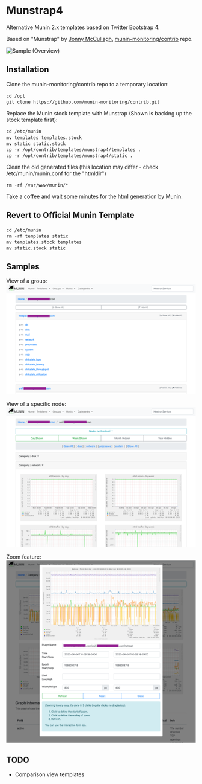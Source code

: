 Munstrap4
=========

Alternative Munin 2.x templates based on Twitter Bootstrap 4.

Based on "Munstrap" by [Jonny McCullagh](https://github.com/jonnymccullagh), [munin-monitoring/contrib](https://github.com/munin-monitoring/contrib) repo.

![Sample (Overview)](sample-home.jpg)

Installation
------------

Clone the munin-monitoring/contrib repo to a temporary location:

```
cd /opt
git clone https://github.com/munin-monitoring/contrib.git
```

Replace the Munin stock template with Munstrap (Shown is backing up the stock template first):

```
cd /etc/munin
mv templates templates.stock
mv static static.stock 
cp -r /opt/contrib/templates/munstrap4/templates .
cp -r /opt/contrib/templates/munstrap4/static .
```

Clean the old generated files (this location may differ - check /etc/munin/munin.conf for the "htmldir")

```
rm -rf /var/www/munin/*
```

Take a coffee and wait some minutes for the html generation by Munin.

Revert to Official Munin Template
---------------------------------

```
cd /etc/munin
rm -rf templates static
mv templates.stock templates
mv static.stock static
```

Samples
-------
View of a group:
![Group view](sample-group.png)

View of a specific node:
![Node view](sample-node.png)

Zoom feature:
![Zoom view](sample-zoom.png)


TODO
----
 * Comparison view templates
